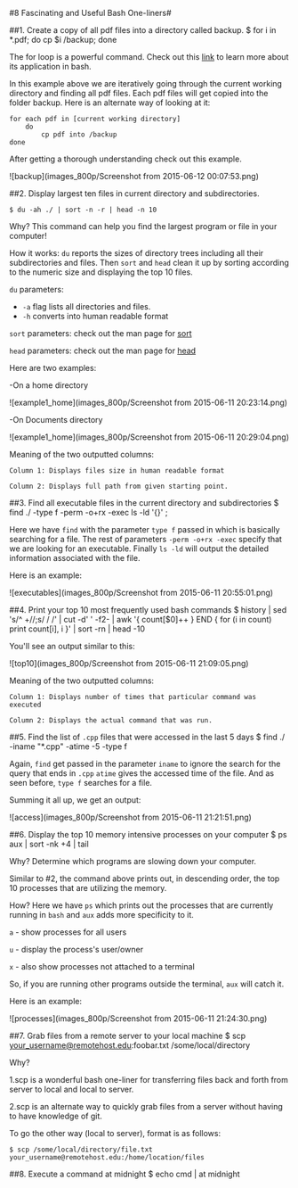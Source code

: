 #8 Fascinating and Useful Bash One-liners#

##1. Create a copy of all pdf files into a directory called backup.
    $ for i in *.pdf; do cp $i /backup; done

The for loop is a powerful command. Check out this [link](https://www.garron.me/en/articles/bash-for-loop-examples.html) to learn more about its application in bash.

In this example above we are iteratively going through the current working directory and finding all pdf files. 
Each pdf files will get copied into the folder backup. 
Here is an alternate way of looking at it:
    
    for each pdf in [current working directory]
        do
            cp pdf into /backup
    done

After getting a thorough understanding check out this example.


![backup](images_800p/Screenshot from 2015-06-12 00:07:53.png)


##2. Display largest ten files in current directory and subdirectories.


    $ du -ah ./ | sort -n -r | head -n 10

Why? 
This command can help you find the largest program or file in your computer!

How it works: `du` reports the sizes of directory trees including all their subdirectories and files.
Then `sort` and `head` clean it up by sorting according to the numeric size and displaying the top 10 files.

`du` parameters: 
* `-a` flag lists all directories and files.
* `-h` converts into human readable format

`sort` parameters: check out the man page for [sort](http://www.lehman.cuny.edu/cgi-bin/man-cgi?sort+1)

`head` parameters: check out the man page for [head](http://unixhelp.ed.ac.uk/CGI/man-cgi?head)

Here are two examples:

-On a home directory


![example1_home](images_800p/Screenshot from 2015-06-11 20:23:14.png)

-On Documents directory

![example1_home](images_800p/Screenshot from 2015-06-11 20:29:04.png)

Meaning of the two outputted columns:

    Column 1: Displays files size in human readable format

    Column 2: Displays full path from given starting point.

##3. Find all executable files in the current directory and subdirectories
    $ find ./ -type f -perm -o+rx -exec ls -ld '{}' \;

Here we have `find` with the parameter `type f` passed in which is basically searching for a file.
The rest of parameters `-perm -o+rx -exec` specify that we are looking for an executable.
Finally `ls -ld` will output the detailed information associated with the file.


Here is an example:

![executables](images_800p/Screenshot from 2015-06-11 20:55:01.png)


##4. Print your top 10 most frequently used bash commands
    $ history | sed 's/^ \+//;s/  / /' | cut -d' ' -f2- | awk '{ count[$0]++ } END { for (i in count) print count[i], i }' | sort -rn | head -10

You'll see an output similar to this:

![top10](images_800p/Screenshot from 2015-06-11 21:09:05.png)

Meaning of the two outputted columns:

    Column 1: Displays number of times that particular command was executed

    Column 2: Displays the actual command that was run.
    
##5. Find the list of `.cpp` files that were accessed in the last 5 days
    $ find ./ -iname "*.cpp" -atime -5 -type f
    
Again, `find` get passed in the parameter `iname` to ignore the search for the query that ends in `.cpp`
`atime` gives the accessed time of the file.
And as seen before, `type f` searches for a file.

Summing it all up, we get an output:

![access](images_800p/Screenshot from 2015-06-11 21:21:51.png)
    
##6. Display the top 10 memory intensive processes on your computer
    $ ps aux | sort -nk +4 | tail

Why? Determine which programs are slowing down your computer.

Similar to #2, the command above prints out, in descending order, the top 10 processes that are utilizing the memory.

How?
Here we have `ps` which prints out the processes that are currently running in `bash` and `aux` adds more specificity to it.

`a` - show processes for all users

`u` - display the process's user/owner

`x` - also show processes not attached to a terminal

So, if you are running other programs outside the terminal, `aux` will catch it.

Here is an example:

![processes](images_800p/Screenshot from 2015-06-11 21:24:30.png)

##7. Grab files from a remote server to your local machine
    $ scp your_username@remotehost.edu:foobar.txt /some/local/directory

Why? 

1.scp is a wonderful bash one-liner for transferring files back and forth from server to local and local to server.

2.scp is an alternate way to quickly grab files from a server without having to have knowledge of git.    

To go the other way (local to server), format is as follows:
    
    $ scp /some/local/directory/file.txt your_username@remotehost.edu:/home/location/files



##8. Execute a command at midnight
    $ echo cmd | at midnight


